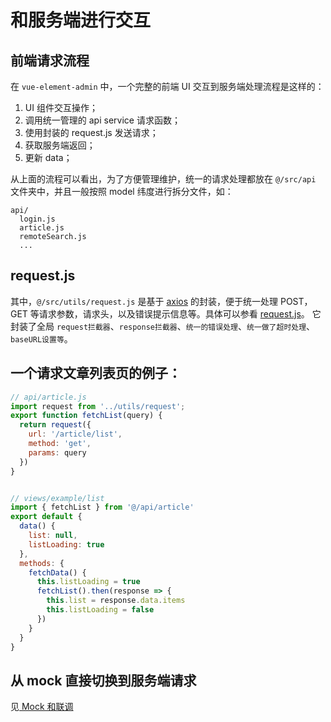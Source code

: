 # 和服务端进行交互

## 前端请求流程

在 `vue-element-admin` 中，一个完整的前端 UI 交互到服务端处理流程是这样的：

1. UI 组件交互操作；
2. 调用统一管理的 api service 请求函数；
3. 使用封装的 request.js 发送请求；
4. 获取服务端返回；
5. 更新 data；

从上面的流程可以看出，为了方便管理维护，统一的请求处理都放在 `@/src/api` 文件夹中，并且一般按照 model 纬度进行拆分文件，如：

```text
api/
  login.js
  article.js
  remoteSearch.js
  ...
```

## request.js

其中，`@/src/utils/request.js` 是基于 [axios](https://github.com/axios/axios) 的封装，便于统一处理 POST，GET 等请求参数，请求头，以及错误提示信息等。具体可以参看 [request.js](https://github.com/PanJiaChen/vue-element-admin/blob/master/src/utils/request.js)。 它封装了全局 `request拦截器`、`response拦截器`、`统一的错误处理`、`统一做了超时处理`、`baseURL设置等`。

## 一个请求文章列表页的例子：

```javascript
// api/article.js
import request from '../utils/request';
export function fetchList(query) {
  return request({
    url: '/article/list',
    method: 'get',
    params: query
  })
}


// views/example/list
import { fetchList } from '@/api/article'
export default {
  data() {
    list: null,
    listLoading: true
  },
  methods: {
    fetchData() {
      this.listLoading = true
      fetchList().then(response => {
        this.list = response.data.items
        this.listLoading = false
      })
    }
  }
}
```

## 从 mock 直接切换到服务端请求

见[ Mock 和联调](mock-api.md)

